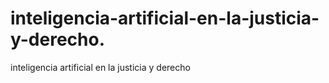 # inteligencia-artificial-en-la-justicia-y-derecho.
inteligencia artificial en la justicia y derecho
